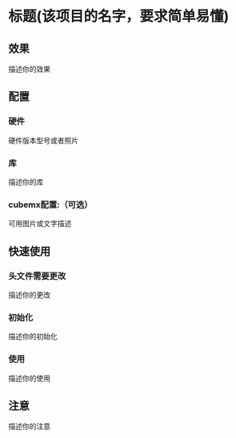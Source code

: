 # 标题(该项目的名字，要求简单易懂)

## 效果

描述你的效果

## 配置

### 硬件

硬件版本型号或者照片

### 库

描述你的库

### cubemx配置:（可选）

可用图片或文字描述

## 快速使用

### 头文件需要更改

描述你的更改

### 初始化

描述你的初始化

### 使用

描述你的使用

## 注意

描述你的注意
